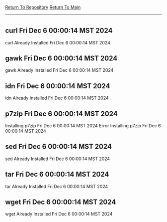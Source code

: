 [Return To Repository](https://github.com/DigitalWarrior/piholeparser/)
[Return To Main](https://github.com/DigitalWarrior/piholeparser/blob/master/RecentRunLogs/Mainlog.md)
____________________________________
# 
## curl Fri Dec  6 00:00:14 MST 2024
curl Already Installed Fri Dec  6 00:00:14 MST 2024
## gawk Fri Dec  6 00:00:14 MST 2024
gawk Already Installed Fri Dec  6 00:00:14 MST 2024
## idn Fri Dec  6 00:00:14 MST 2024
idn Already Installed Fri Dec  6 00:00:14 MST 2024
## p7zip Fri Dec  6 00:00:14 MST 2024
Installing p7zip Fri Dec  6 00:00:14 MST 2024
Error Installing p7zip Fri Dec  6 00:00:14 MST 2024
## sed Fri Dec  6 00:00:14 MST 2024
sed Already Installed Fri Dec  6 00:00:14 MST 2024
## tar Fri Dec  6 00:00:14 MST 2024
tar Already Installed Fri Dec  6 00:00:14 MST 2024
## wget Fri Dec  6 00:00:14 MST 2024
wget Already Installed Fri Dec  6 00:00:14 MST 2024
